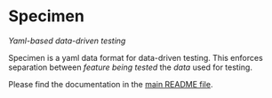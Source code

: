 # Specimen

_Yaml-based data-driven testing_

Specimen is a yaml data format for data-driven testing. This enforces separation between _feature being tested_ the _data_ used for testing.

Please find the documentation in the [main README file](/ditrit/specimen).